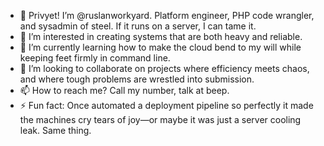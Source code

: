 - 👋 Privyet! I’m @ruslanworkyard. Platform engineer, PHP code wrangler, and sysadmin of steel. If it runs on a server, I can tame it.
- 👀 I’m interested in creating systems that are both heavy and reliable. 
- 🌱 I’m currently learning how to make the cloud bend to my will while keeping feet firmly in command line.
- 💞️ I’m looking to collaborate on projects where efficiency meets chaos, and where tough problems are wrestled into submission.
- 📫 How to reach me? Call my number, talk at beep.
- ⚡ Fun fact: Once automated a deployment pipeline so perfectly it made the machines cry tears of joy—or maybe it was just a server cooling leak. Same thing.

<!---
ruslanworkyard/ruslanworkyard is a ✨ special ✨ repository because its `README.md` (this file) appears on your GitHub profile.
You can click the Preview link to take a look at your changes.
--->
